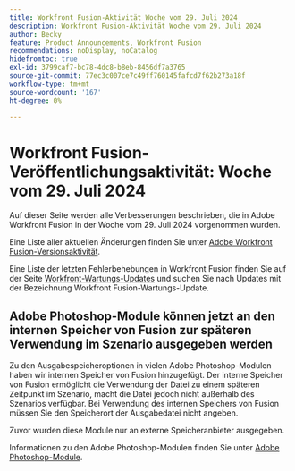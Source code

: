 ```yaml
---
title: Workfront Fusion-Aktivität Woche vom 29. Juli 2024
description: Workfront Fusion-Aktivität Woche vom 29. Juli 2024
author: Becky
feature: Product Announcements, Workfront Fusion
recommendations: noDisplay, noCatalog
hidefromtoc: true
exl-id: 3799caf7-bc78-4dc8-b8eb-8456df7a3765
source-git-commit: 77ec3c007ce7c49ff760145fafcd7f62b273a18f
workflow-type: tm+mt
source-wordcount: '167'
ht-degree: 0%

---
```


# Workfront Fusion-Veröffentlichungsaktivität: Woche vom 29. Juli 2024

Auf dieser Seite werden alle Verbesserungen beschrieben, die in Adobe Workfront Fusion in der Woche vom 29. Juli 2024 vorgenommen wurden.

Eine Liste aller aktuellen Änderungen finden Sie unter [Adobe Workfront Fusion-Versionsaktivität](/help/workfront-fusion/fusion-product-releases/fusion-release-activity.md).

Eine Liste der letzten Fehlerbehebungen in Workfront Fusion finden Sie auf der Seite [Workfront-Wartungs-Updates](https://experienceleague.adobe.com/docs/workfront-known-issues/releases/current-updates.html?lang=de) und suchen Sie nach Updates mit der Bezeichnung Workfront Fusion-Wartungs-Update.

## Adobe Photoshop-Module können jetzt an den internen Speicher von Fusion zur späteren Verwendung im Szenario ausgegeben werden

Zu den Ausgabespeicheroptionen in vielen Adobe Photoshop-Modulen haben wir internen Speicher von Fusion hinzugefügt. Der interne Speicher von Fusion ermöglicht die Verwendung der Datei zu einem späteren Zeitpunkt im Szenario, macht die Datei jedoch nicht außerhalb des Szenarios verfügbar. Bei Verwendung des internen Speichers von Fusion müssen Sie den Speicherort der Ausgabedatei nicht angeben.

Zuvor wurden diese Module nur an externe Speicheranbieter ausgegeben.

Informationen zu den Adobe Photoshop-Modulen finden Sie unter [Adobe Photoshop-Module](/help/workfront-fusion/references/apps-and-modules/adobe-connectors/adobe-photoshop-modules.md).
